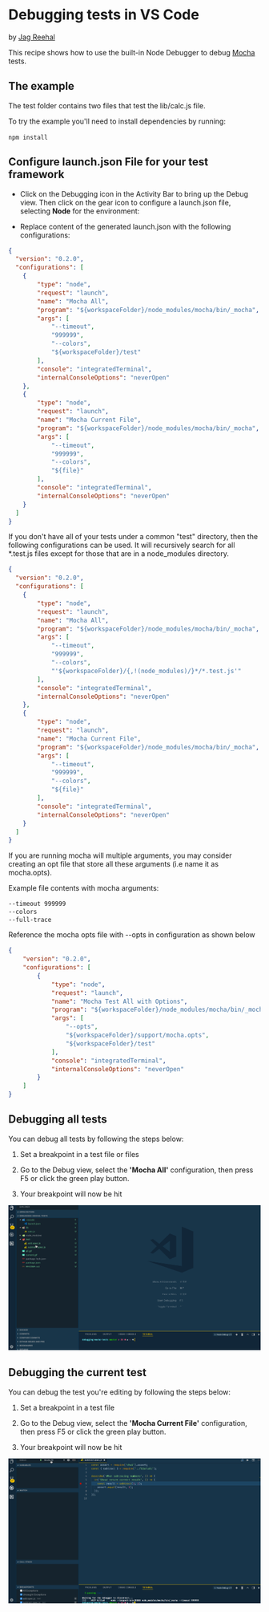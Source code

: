 # Debugging tests in VS Code

by [Jag Reehal](https://twitter.com/jagreehal)

This recipe shows how to use the built-in Node Debugger to debug [Mocha](https://mochajs.org/) tests.

## The example

The test folder contains two files that test the lib/calc.js file.

To try the example you'll need to install dependencies by running:

`npm install`

## Configure launch.json File for your test framework

* Click on the Debugging icon in the Activity Bar to bring up the Debug view.
  Then click on the gear icon to configure a launch.json file, selecting **Node** for the environment:

* Replace content of the generated launch.json with the following configurations:

```json
{
  "version": "0.2.0",
  "configurations": [
    {
        "type": "node",
        "request": "launch",
        "name": "Mocha All",
        "program": "${workspaceFolder}/node_modules/mocha/bin/_mocha",
        "args": [
            "--timeout",
            "999999",
            "--colors",
            "${workspaceFolder}/test"
        ],
        "console": "integratedTerminal",
        "internalConsoleOptions": "neverOpen"
    },
    {
        "type": "node",
        "request": "launch",
        "name": "Mocha Current File",
        "program": "${workspaceFolder}/node_modules/mocha/bin/_mocha",
        "args": [
            "--timeout",
            "999999",
            "--colors",
            "${file}"
        ],
        "console": "integratedTerminal",
        "internalConsoleOptions": "neverOpen"
    }
  ]
}
```

If you don't have all of your tests under a common "test" directory, then the following configurations can be used. It will recursively search for all \*.test.js files except for those that are in a node_modules directory.

```json
{
  "version": "0.2.0",
  "configurations": [
    {
        "type": "node",
        "request": "launch",
        "name": "Mocha All",
        "program": "${workspaceFolder}/node_modules/mocha/bin/_mocha",
        "args": [
            "--timeout",
            "999999",
            "--colors",
            "'${workspaceFolder}/{,!(node_modules)/}*/*.test.js'"
        ],
        "console": "integratedTerminal",
        "internalConsoleOptions": "neverOpen"
    },
    {
        "type": "node",
        "request": "launch",
        "name": "Mocha Current File",
        "program": "${workspaceFolder}/node_modules/mocha/bin/_mocha",
        "args": [
            "--timeout",
            "999999",
            "--colors",
            "${file}"
        ],
        "console": "integratedTerminal",
        "internalConsoleOptions": "neverOpen"
    }
  ]
}
```

If you are running mocha will multiple arguments, you may consider creating an opt file that store all these arguments (i.e name it as mocha.opts).

Example file contents with mocha arguments: 

```
--timeout 999999
--colors
--full-trace  
```

Reference the mocha opts file with --opts in configuration as shown below

```json
{
    "version": "0.2.0",
    "configurations": [
        {
            "type": "node",
            "request": "launch",
            "name": "Mocha Test All with Options",
            "program": "${workspaceFolder}/node_modules/mocha/bin/_mocha",
            "args": [
                "--opts", 
                "${workspaceFolder}/support/mocha.opts",
                "${workspaceFolder}/test"
            ],
            "console": "integratedTerminal",
            "internalConsoleOptions": "neverOpen"
        }
    ]
}
```

## Debugging all tests

You can debug all tests by following the steps below:

1. Set a breakpoint in a test file or files

2. Go to the Debug view, select the **'Mocha All'** configuration, then press F5 or click the green play button.

3. Your breakpoint will now be hit

![all](all.gif)

## Debugging the current test

You can debug the test you're editing by following the steps below:

1. Set a breakpoint in a test file

2. Go to the Debug view, select the **'Mocha Current File'** configuration, then press F5 or click the green play button.

3. Your breakpoint will now be hit

![current](current.gif)
